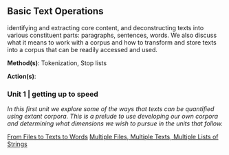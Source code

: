 ## Basic Text Operations



 identifying and extracting core content, and deconstructing texts into
various constituent parts: paragraphs, sentences, words. We also discuss
what it means to work with a corpus and how to transform and store texts
into a corpus that can be readily accessed and used.

**Method(s)**: Tokenization, Stop lists

**Action(s)**:

### Unit 1 \| getting up to speed

*In this first unit we explore some of the ways that texts can be
quantified using extant corpora. This is a prelude to use developing our own corpora and determining what dimensions we wish to pursue in the units that follow.*

[From Files to Texts to Words]()
[Multiple Files, Multiple Texts, Multiple Lists of Strings]()